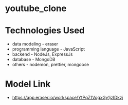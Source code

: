 # youtube_clone
 
# Technologies Used
- data modeling - eraser
- programming language - JavaScript
- backend - NodeJs, ExpressJs
- database - MongoDB
- others - nodemon, prettier, mongoose



# Model Link 
- https://app.eraser.io/workspace/YtPqZ1VogxGy1jzIDkzj